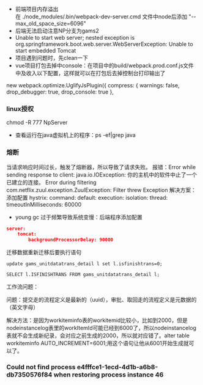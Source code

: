 - 前端项目内存溢出 </br>
在 ./node_modules/.bin/webpack-dev-server.cmd 文件中node后添加 "--max_old_space_size=6096"
- 后端无法启动注意NP分支为gams2
- Unable to start web server; nested exception is org.springframework.boot.web.server.WebServerException: Unable to start embedded Tomcat
- 项目遇到问题时，先clean一下
- vue项目打包去掉中console：在项目中的build/webpack.prod.conf.js文件中及收入以下配置，这样就可以在打包后去掉控制台打印输出了
> 
new webpack.optimize.UglifyJsPlugin({
  compress: {
    warnings: false,
    drop_debugger: true,
    drop_console: true
  },
### linux授权 ###
chmod -R 777 NpServer
- 查看运行在java虚拟机上的程序：ps -ef|grep java
### 熔断 ###
当请求响应时间过长，触发了熔断器，所以导致了请求失败。
报错：Error while sending response to client: java.io.IOException: 你的主机中的软件中止了一个已建立的连接。
Error during filtering
com.netflix.zuul.exception.ZuulException: Filter threw Exception
解决方案：添加配置
hystrix:
  command:
    default:
      execution:
        isolation:
          thread:
            timeoutInMilliseconds: 60000
- young gc 过于频繁导致系统变慢：后端程序添加配置
```json
server:
  	tomcat:
    	backgroundProcessorDelay: 90000
```

迁移数据重新迁移后要执行语句

```
update gams_unitdatatrans_detail l set l.isfinishtrans=0;

SELECT l.ISFINISHTRANS FROM gams_unitdatatrans_detail l;
```

工作流问题：

问题：提交走的流程定义是最新的（uuid），审批、取回走的流程定义是元数据的（英文字母）

解决方法：是因为workiteminfo表的workitemid比较小，比如到2000，但是nodeinstancelog表里的workItemId可能已经到6000了，所以nodeinstancelog表就不会生成新纪录，会对应之前生成的2000，所以就对应错了。alter table workiteminfo AUTO_INCREMENT=6001;用这个语句让他从6001开始生成就可以了。



### Could not find process e4fffce1-1ecd-4d1b-a6b8-db7350576f84 when restoring process instance 46

